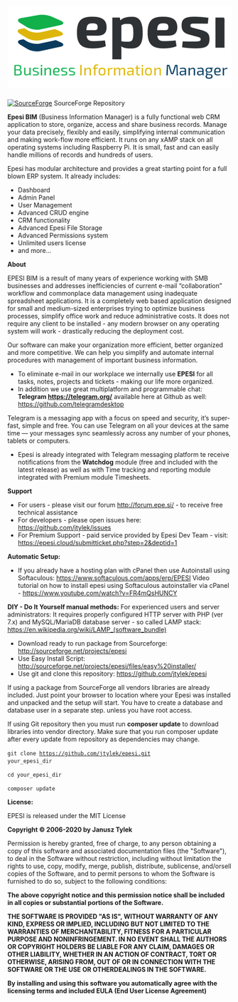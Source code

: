 ![Epesi Logo](/images/logo.png)
=
[![SourceForge](https://img.shields.io/sourceforge/dt/epesi.svg)](https://sourceforge.net/projects/epesi) SourceForge Repository

<b>Epesi BIM</b> (Business Information Manager) is a fully functional web CRM application to store, organize, access and share business records. Manage your data precisely, flexibly and easily, simplifying internal communication and making work-flow more efficient. It runs on any xAMP stack on all operating systems including Raspberry Pi. It is small, fast and can easily handle millions of records and hundreds of users.

Epesi has modular architecture and provides a great starting point for a full blown ERP system. It already includes:

- Dashboard
- Admin Panel
- User Management
- Advanced CRUD engine
- CRM functionality
- Advanced Epesi File Storage
- Advanced Permissions system
- Unlimited users license
- and more...

<b>About</b>

EPESI BIM is a result of many years of experience working with SMB businesses and addresses inefficiencies of current e-mail “collaboration” workflow and commonplace data management using inadequate spreadsheet applications. It is a completely web based application designed for small and medium-sized enterprises trying to optimize business processes, simplify office work and reduce administrative costs. It does not require any client to be installed - any modern browser on any operating system will work - drastically reducing the deployment cost.

Our software can make your organization more efficient, better organized and more competitive. We can help you simplify and automate internal procedures with management of important business information.

- To eliminate e-mail in our workplace we internally use <b>EPESI</b> for all tasks, notes, projects and tickets - making our life more organized. 
- In addition we use great multiplatform and programmable chat: <b>Telegram https://telegram.org/</b> available here at Github as well: https://github.com/telegramdesktop

Telegram is a messaging app with a focus on speed and security, it’s super-fast, simple and free. You can use Telegram on all your devices at the same time — your messages sync seamlessly across any number of your phones, tablets or computers.

- Epesi is already integrated with Telegram messaging platform te receive notifications from the <b>Watchdog</b> module (free and included with the latest release) as well as with Time tracking and reporting module integrated with Premium module Timesheets.

<b>Support</b>
- For users - please visit our forum http://forum.epe.si/ - to receive free technical assistance
- For developers - please open issues here: https://github.com/jtylek/issues
- For Premium Support - paid service provided by Epesi Dev Team - visit: https://epesi.cloud/submitticket.php?step=2&deptid=1

<b>Automatic Setup:</b>
- If you already have a hosting plan with cPanel then use Autoinstall using Softaculous: https://www.softaculous.com/apps/erp/EPESI
 Video tutorial on how to install epesi using Softaculous autoinstaller via cPanel -  https://www.youtube.com/watch?v=FR4mQsHUNCY

<b>DIY - Do It Yourself manual methods:</b>
For experienced users and server administrators:
It requires properly configured HTTP server with PHP (ver 7.x) and MySQL/MariaDB database server - so called LAMP stack: https://en.wikipedia.org/wiki/LAMP_(software_bundle)

- Download ready to run package from Sourceforge: http://sourceforge.net/projects/epesi
- Use Easy Install Script: http://sourceforge.net/projects/epesi/files/easy%20installer/
- Use git and clone this repository: https://github.com/jtylek/epesi

If using a package from SourceForge all vendors libraries are already included. Just point your browser to location where your Epesi was installed and unpacked and the setup will start. You have to create a database and database user in a separate step. unless you have root access.

If using Git repository then you must run <strong>composer update</strong> to download libraries into vendor directory.
Make sure that you run composer update after every update from repository as dependencies may change.

<code>git clone https://github.com/jtylek/epesi.git your_epesi_dir</code>

<code>cd your_epesi_dir</code>

<code>composer update</code>

<p>
 <b>License:</b>

 EPESI is released under the MIT License

 <b>Copyright © 2006-2020 by Janusz Tylek</b></center>

Permission is hereby granted, free of charge, to any person obtaining a copy of this software and associated documentation files (the "Software"), to deal in the Software without restriction, including without limitation the rights to use, copy, modify, merge, publish, distribute, sublicense, and/orsell copies of the Software, and to permit persons to whom the Software is furnished to do so, subject to the following conditions:

<b>The above copyright notice and this permission notice shall be included in all copies or substantial portions of the Software.<b>

THE SOFTWARE IS PROVIDED "AS IS", WITHOUT WARRANTY OF ANY KIND, EXPRESS OR IMPLIED, INCLUDING BUT NOT LIMITED TO THE WARRANTIES OF MERCHANTABILITY, FITNESS FOR A PARTICULAR PURPOSE AND NONINFRINGEMENT. IN NO EVENT SHALL THE AUTHORS OR COPYRIGHT HOLDERS BE LIABLE FOR ANY CLAIM, DAMAGES OR OTHER LIABILITY, WHETHER IN AN ACTION OF CONTRACT, TORT OR OTHERWISE, ARISING FROM, OUT OF OR IN CONNECTION WITH THE SOFTWARE OR THE USE OR OTHERDEALINGS IN THE SOFTWARE.

</p>
<b>By installing and using this software you automatically agree with the licensing terms and included EULA</b> (End User License Agreement)
